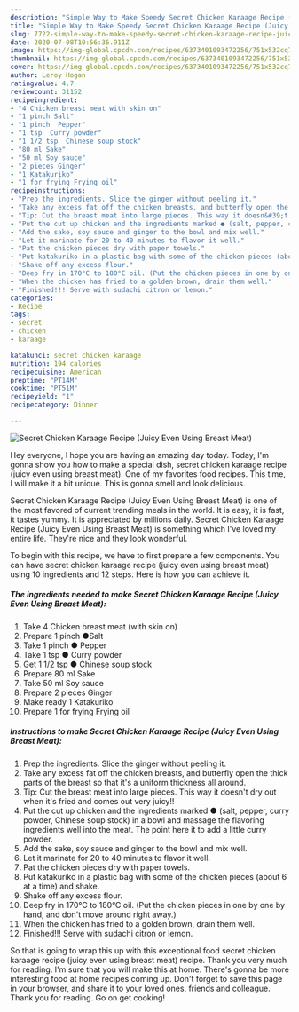 ```yaml
---
description: "Simple Way to Make Speedy Secret Chicken Karaage Recipe (Juicy Even Using Breast Meat)"
title: "Simple Way to Make Speedy Secret Chicken Karaage Recipe (Juicy Even Using Breast Meat)"
slug: 7722-simple-way-to-make-speedy-secret-chicken-karaage-recipe-juicy-even-using-breast-meat
date: 2020-07-08T10:56:36.911Z
image: https://img-global.cpcdn.com/recipes/6373401093472256/751x532cq70/secret-chicken-karaage-recipe-juicy-even-using-breast-meat-recipe-main-photo.jpg
thumbnail: https://img-global.cpcdn.com/recipes/6373401093472256/751x532cq70/secret-chicken-karaage-recipe-juicy-even-using-breast-meat-recipe-main-photo.jpg
cover: https://img-global.cpcdn.com/recipes/6373401093472256/751x532cq70/secret-chicken-karaage-recipe-juicy-even-using-breast-meat-recipe-main-photo.jpg
author: Leroy Hogan
ratingvalue: 4.7
reviewcount: 31152
recipeingredient:
- "4 Chicken breast meat with skin on"
- "1 pinch Salt"
- "1 pinch  Pepper"
- "1 tsp  Curry powder"
- "1 1/2 tsp  Chinese soup stock"
- "80 ml Sake"
- "50 ml Soy sauce"
- "2 pieces Ginger"
- "1 Katakuriko"
- "1 for frying Frying oil"
recipeinstructions:
- "Prep the ingredients. Slice the ginger without peeling it."
- "Take any excess fat off the chicken breasts, and butterfly open the thick parts of the breast so that it&#39;s a uniform thickness all around."
- "Tip: Cut the breast meat into large pieces. This way it doesn&#39;t dry out when it&#39;s fried and comes out very juicy!!"
- "Put the cut up chicken and the ingredients marked ● (salt, pepper, curry powder, Chinese soup stock) in a bowl and massage the flavoring ingredients well into the meat. The point here it to add a little curry powder."
- "Add the sake, soy sauce and ginger to the bowl and mix well."
- "Let it marinate for 20 to 40 minutes to flavor it well."
- "Pat the chicken pieces dry with paper towels."
- "Put katakuriko in a plastic bag with some of the chicken pieces (about 6 at a time) and shake."
- "Shake off any excess flour."
- "Deep fry in 170°C to 180°C oil. (Put the chicken pieces in one by one by hand, and don&#39;t move around right away.)"
- "When the chicken has fried to a golden brown, drain them well."
- "Finished!!! Serve with sudachi citron or lemon."
categories:
- Recipe
tags:
- secret
- chicken
- karaage

katakunci: secret chicken karaage 
nutrition: 194 calories
recipecuisine: American
preptime: "PT14M"
cooktime: "PT51M"
recipeyield: "1"
recipecategory: Dinner

---
```



![Secret Chicken Karaage Recipe (Juicy Even Using Breast Meat)](https://img-global.cpcdn.com/recipes/6373401093472256/751x532cq70/secret-chicken-karaage-recipe-juicy-even-using-breast-meat-recipe-main-photo.jpg)

Hey everyone, I hope you are having an amazing day today. Today, I'm gonna show you how to make a special dish, secret chicken karaage recipe (juicy even using breast meat). One of my favorites food recipes. This time, I will make it a bit unique. This is gonna smell and look delicious.



Secret Chicken Karaage Recipe (Juicy Even Using Breast Meat) is one of the most favored of current trending meals in the world. It is easy, it is fast, it tastes yummy. It is appreciated by millions daily. Secret Chicken Karaage Recipe (Juicy Even Using Breast Meat) is something which I've loved my entire life. They're nice and they look wonderful.


To begin with this recipe, we have to first prepare a few components. You can have secret chicken karaage recipe (juicy even using breast meat) using 10 ingredients and 12 steps. Here is how you can achieve it.

<!--inarticleads1-->

##### The ingredients needed to make Secret Chicken Karaage Recipe (Juicy Even Using Breast Meat):

1. Take 4 Chicken breast meat (with skin on)
1. Prepare 1 pinch ●Salt
1. Take 1 pinch ● Pepper
1. Take 1 tsp ● Curry powder
1. Get 1 1/2 tsp ● Chinese soup stock
1. Prepare 80 ml Sake
1. Take 50 ml Soy sauce
1. Prepare 2 pieces Ginger
1. Make ready 1 Katakuriko
1. Prepare 1 for frying Frying oil




<!--inarticleads2-->

##### Instructions to make Secret Chicken Karaage Recipe (Juicy Even Using Breast Meat):

1. Prep the ingredients. Slice the ginger without peeling it.
1. Take any excess fat off the chicken breasts, and butterfly open the thick parts of the breast so that it&#39;s a uniform thickness all around.
1. Tip: Cut the breast meat into large pieces. This way it doesn&#39;t dry out when it&#39;s fried and comes out very juicy!!
1. Put the cut up chicken and the ingredients marked ● (salt, pepper, curry powder, Chinese soup stock) in a bowl and massage the flavoring ingredients well into the meat. The point here it to add a little curry powder.
1. Add the sake, soy sauce and ginger to the bowl and mix well.
1. Let it marinate for 20 to 40 minutes to flavor it well.
1. Pat the chicken pieces dry with paper towels.
1. Put katakuriko in a plastic bag with some of the chicken pieces (about 6 at a time) and shake.
1. Shake off any excess flour.
1. Deep fry in 170°C to 180°C oil. (Put the chicken pieces in one by one by hand, and don&#39;t move around right away.)
1. When the chicken has fried to a golden brown, drain them well.
1. Finished!!! Serve with sudachi citron or lemon.




So that is going to wrap this up with this exceptional food secret chicken karaage recipe (juicy even using breast meat) recipe. Thank you very much for reading. I'm sure that you will make this at home. There's gonna be more interesting food at home recipes coming up. Don't forget to save this page in your browser, and share it to your loved ones, friends and colleague. Thank you for reading. Go on get cooking!
